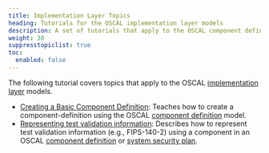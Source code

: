 ```yaml
---
title: Implementation Layer Topics
heading: Tutorials for the OSCAL implementation layer models
description: A set of tutorials that apply to the OSCAL component definition and system security plan models.
weight: 30
suppresstopiclist: true
toc:
  enabled: false
---
```


The following tutorial covers topics that apply to the OSCAL [implementation layer](/concepts/layer/implementation/) models.

- [Creating a Basic Component Definition](basic-component-definition/): Teaches how to create a component-definition using the OSCAL [component definition](/concepts/layer/implementation/component-definition/) model.
- [Representing test validation information](validation-modeling/): Describes how to represent test validation information (e.g., FIPS-140-2) using a component in an OSCAL [component definition](/concepts/layer/implementation/component-definition/) or [system security plan](/concepts/layer/implementation/ssp/). 
